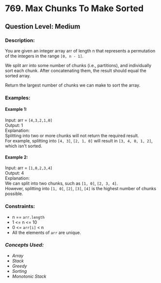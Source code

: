 # 769. Max Chunks To Make Sorted
## Question Level: Medium
### Description:
You are given an integer array arr of length n that represents a permutation of the integers in the range `[0, n - 1]`.

We split arr into some number of chunks (i.e., partitions), and individually sort each chunk. After concatenating them, the result should equal the sorted array.

Return the largest number of chunks we can make to sort the array.

### Examples:
#### Example 1:

Input: arr = `[4,3,2,1,0]`<br>
Output: 1<br>
Explanation:<br>
Splitting into two or more chunks will not return the required result.<br>
For example, splitting into `[4, 3]`, `[2, 1, 0]` will result in `[3, 4, 0, 1, 2]`, which isn't sorted.
#### Example 2:

Input: arr = `[1,0,2,3,4]`<br>
Output: 4<br>
Explanation:<br>
We can split into two chunks, such as `[1, 0]`, `[2, 3, 4]`.<br>
However, splitting into `[1, 0]`, `[2]`, `[3]`, `[4]` is the highest number of chunks possible.

### Constraints:

- n == `arr.length`
- 1 <= n <= 10
- 0 <= `arr[i]` < n
- All the elements of `arr` are unique.

### <i>Concepts Used:
- Array
- Stack
- Greedy
- Sorting
- Monotonic Stack </i>

 